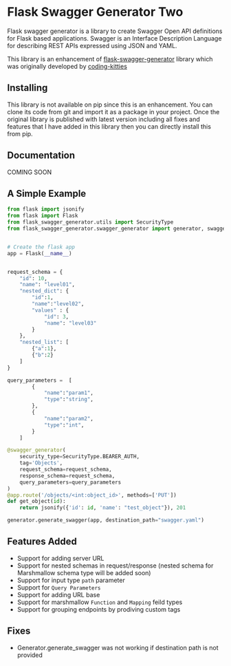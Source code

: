 # Flask Swagger Generator Two
Flask swagger generator is a library to create Swagger Open API definitions 
for Flask based applications. Swagger is an Interface Description Language for describing REST 
APIs expressed using JSON and YAML. 

This library is an enhancement of [flask-swagger-generator](https://github.com/coding-kitties/flask-swagger-generator) library which was originally developed by [coding-kitties](https://github.com/coding-kitties)

## Installing 
This library is not available on pip since this is an enhancement. You can clone its code from git and import it as a package in your project. Once the original library is published with latest version including all fixes and features that I have added in this library then you can directly install this from pip.

## Documentation
COMING SOON

## A Simple Example

```python
from flask import jsonify
from flask import Flask
from flask_swagger_generator.utils import SecurityType
from flask_swagger_generator.swagger_generator import generator, swagger_generator


# Create the flask app
app = Flask(__name__)


request_schema = {
    "id": 10, 
    "name": "level01", 
    "nested_dict": {
        "id":1, 
        "name":"level02",
        "values" : {
            "id": 3,
            "name": "level03"
        }
    }, 
    "nested_list": [
        {"a":1},
        {"b":2}
    ]
}

query_parameters =  [
        {
            "name":"param1",
            "type":"string",
        },
        {
            "name":"param2",
            "type":"int",
        }
    ]

@swagger_generator(
    security_type=SecurityType.BEARER_AUTH,
    tag='Objects',
    request_schema=request_schema,
    response_schema=request_schema,
    query_parameters=query_parameters
)
@app.route('/objects/<int:object_id>', methods=['PUT'])
def get_object(id):
    return jsonify({'id': id, 'name': "test_object"}), 201

generator.generate_swagger(app, destination_path="swagger.yaml")
```


## Features Added

- Support for adding server URL
- Support for nested schemas in request/response (nested schema for Marshmallow schema type will be added soon)
- Support for input type `path` parameter 
- Support for `Query Parameters`
- Support for adding URL base
- Support for marshmallow `Function` and `Mapping` feild types 
- Support for grouping endpoints by prodiving custom tags

## Fixes

- Generator.generate_swagger was not working if destination path is not provided
